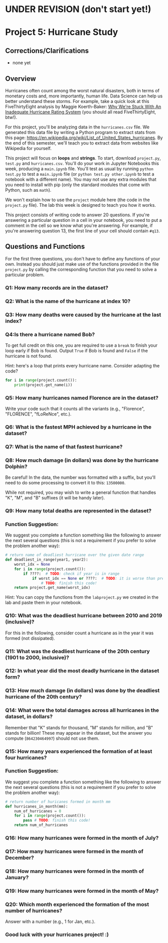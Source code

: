 # UNDER REVISION (don't start yet!)

# Project 5: Hurricane Study

## Corrections/Clarifications

* none yet

## Overview

Hurricanes often count among the worst natural disasters, both in terms of
monetary costs and, more importantly, human life.  Data Science can
help us better understand these storms.  For example, take a quick
look at this FiveThirtyEight analysis by Maggie Koerth-Baker:
[Why We're Stuck With An Inadequate Hurricane Rating System](https://fivethirtyeight.com/features/why-were-stuck-with-an-inadequate-hurricane-rating-system/)
(you should all read FiveThirtyEight, btw!).

For this project, you'll be analyzing data in the `hurricanes.csv`
file.  We generated this data file by writing a Python program to
extract stats from this page:
https://en.wikipedia.org/wiki/List_of_United_States_hurricanes.  By
the end of this semester, we'll teach you to extract data from
websites like Wikipedia for yourself.

This project will focus on **loops** and **strings**. To start,
download `project.py`, `test.py` and `hurricanes.csv`.  You'll do your
work in Jupyter Notebooks this week, producing a `main.ipynb` file.
You'll test as usual by running `python test.py` to test a
`main.ipynb` file (or `python test.py other.ipynb` to test a notebook
with a different name).  You may not use any extra modules that you
need to install with pip (only the standard modules that come with
Python, such as `math`).

We won't explain how to use the `project` module here (the code in the
`project.py` file).  The lab this week is designed to teach you how it
works.

This project consists of writing code to answer 20 questions.  If
you're answering a particular question in a cell in your notebook, you
need to put a comment in the cell so we know what you're answering.
For example, if you're answering question 13, the first line of your
cell should contain `#q13`.

## Questions and Functions

For the first three questions, you don't have to define
any functions of your own. Instead you should just make use of the
functions provided in the file `project.py` by calling the corresponding
function that you need to solve a particular problem.

### Q1: How many records are in the dataset?

### Q2: What is the name of the hurricane at index 10?

### Q3: How many deaths were caused by the hurricane at the last index?

### Q4:Is there a hurricane named Bob?

To get full credit on this one, you are required to use a `break` to
finish your loop early if Bob is found. Output `True` if Bob is found and
`False` if the hurricane is not found.

Hint: here's a loop that prints every hurricane name.  Consider
adapting the code?

```python
for i in range(project.count()):
    print(project.get_name(i))
```

### Q5: How many hurricanes named Florence are in the dataset?

Write your code such that it counts all the variants (e.g., "Florence",
"FLORENCE", "fLoReNce", etc.).

### Q6: What is the fastest MPH achieved by a hurricane in the dataset?

### Q7: What is the name of that fastest hurricane?

### Q8: How much damage (in dollars) was done by the hurricane Dolphin?

Be careful! In the data, the number was formatted with a suffix, but
you'll need to do some processing to convert it to this: `13500000`.

While not required, you may wish to write a general function that
handles "K", "M", and "B" suffixes (it will be handy later).

### Q9: How many total deaths are represented in the dataset?

### Function Suggestion:

We suggest you complete a function something like the following to
answer the next several questions (this is not a requirement if you
prefer to solve the problem another way):

```python
# return name of deadliest hurricane over the given date range
def deadliest_in_range(year1, year2):
    worst_idx = None
    for i in range(project.count()):
        if ????:  # TODO: check if year is in range
            if worst_idx == None or ????:  # TODO: it is worse than previous?
                # TODO: finish this code!
    return project.get_name(worst_idx)
```

Hint: You can copy the functions from the `labproject.py` we created
in the lab and paste them in your notebook.

### Q10: What was the deadliest hurricane between 2010 and 2019 (inclusive)?

For this in the following, consider count a hurricane as in the year it was formed (not dissipated).

### Q11: What was the deadliest hurricane of the 20th century (1901 to 2000, inclusive)?

### Q12: In what year did the most deadly hurricane in the dataset form?

### Q13: How much damage (in dollars) was done by the deadliest hurricane of the 20th century?

### Q14: What were the total damages across all hurricanes in the dataset, in dollars?

Remember that "K" stands for thousand, "M" stands for million, and "B"
stands for billion!  These may appear in the dataset, but the answer
you compute (`864230464997`) should not use them.

### Q15: How many years experienced the formation of at least four hurricanes?

### Function Suggestion:

We suggest you complete a function something like the following to
answer the next several questions (this is not a requirement if you
prefer to solve the problem another way):

```python
# return number of huricanes formed in month mm
def hurricanes_in_month(mm):
    num_of_hurricanes = 0
    for i in range(project.count()):
        pass # TODO: finish this code!
    return num_of_hurricanes
```

### Q16: How many hurricanes were formed in the month of July?

### Q17: How many hurricanes were formed in the month of December?

### Q18: How many hurricanes were formed in the month of January?

### Q19: How many hurricanes were formed in the month of May?

### Q20: Which month experienced the formation of the most number of hurricanes?

Answer with a number (e.g., 1 for Jan, etc.).

### Good luck with your hurricanes project! :)
